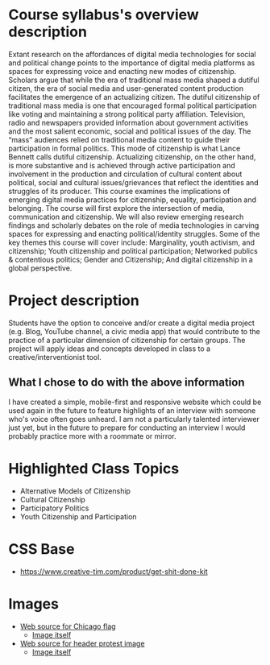 # Course syllabus's overview description
Extant research on the affordances of digital media technologies for social and political change points to the importance of digital media platforms as spaces for expressing voice and enacting new modes of citizenship. Scholars argue that while the era of traditional mass media shaped a dutiful citizen, the era of social media and user-generated content production facilitates the emergence of an actualizing citizen. The dutiful citizenship of traditional mass media is one that encouraged formal political participation like voting and maintaining a strong political party affiliation. Television, radio and newspapers provided information about government activities and the most salient economic, social and political issues of the day. The “mass” audiences relied on traditional media content to guide their participation in formal politics. This mode of citizenship is what Lance Bennett calls dutiful citizenship. Actualizing citizenship, on the other hand, is more substantive and is achieved through active participation and involvement in the production and circulation of cultural content about political, social and cultural issues/grievances that reflect the identities and struggles of its producer.
This course examines the implications of emerging digital media practices for citizenship, equality, participation and belonging. The course will first explore the intersection of media, communication and citizenship. We will also review emerging research findings and scholarly debates on the role of media technologies in carving spaces for expressing and enacting political/identity struggles. Some of the key themes this course will cover include: Marginality, youth activism, and citizenship; Youth citizenship and political participation; Networked publics & contentious politics; Gender and Citizenship; And digital citizenship in a global perspective.

# Project description
Students have the option to conceive and/or create a digital media project (e.g. Blog, YouTube channel, a civic media app) that would contribute to the practice of a particular dimension of citizenship for certain groups. The project will apply ideas and concepts developed in class to a creative/interventionist tool.

## What I chose to do with the above information
I have created a simple, mobile-first and responsive website which could be used again in the future to feature highlights of an interview with someone who's voice often goes unheard. I am not a particularly talented interviewer just yet, but in the future to prepare for conducting an interview I would probably practice more with a roommate or mirror.

# Highlighted Class Topics
* Alternative Models of Citizenship
* Cultural Citizenship
* Participatory Politics
* Youth Citizenship and Participation

# CSS Base
* https://www.creative-tim.com/product/get-shit-done-kit

# Images
* [Web source for Chicago flag](https://www.csmithchicago.com/chicago/)
  * [Image itself](https://static1.squarespace.com/static/58fa6c0146c3c493b8943525/58fa769f6a49637db3027281/58fe1de95016e131e6ca28e0/1493048812596/IMG_9135.jpg?format=750w)
* [Web source for header protest image](https://news.vice.com/article/asking-for-protests-to-stop-after-nypd-killings-is-standing-on-the-wrong-side-of-history)
  * [Image itself](https://news-images.vice.com/images/articles/meta/2014/12/22/calling-for-protests-to-stop-after-nypd-killings-is-to-stand-on-the-wrong-side-of-history-1419290058.jpg?crop=1xw:0.43567251461988304xh;0xw,0.30701754385964913xh&resize=2000:*&output-format=image/jpeg&output-quality=75)
